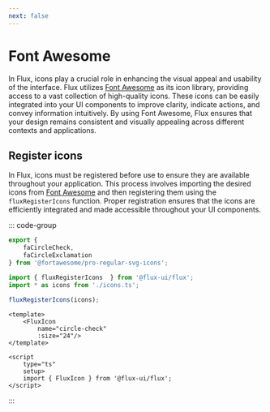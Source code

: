 ```yaml
---
next: false
---
```


# Font Awesome

In Flux, icons play a crucial role in enhancing the visual appeal and usability of the interface. Flux utilizes [Font Awesome](https://fontawesome.com) as its icon library, providing access to a vast collection of high-quality icons. These icons can be easily integrated into your UI components to improve clarity, indicate actions, and convey information intuitively. By using Font Awesome, Flux ensures that your design remains consistent and visually appealing across different contexts and applications.

## Register icons

In Flux, icons must be registered before use to ensure they are available throughout your application. This process involves importing the desired icons from [Font Awesome](https://fontawesome.com) and then registering them using the `fluxRegisterIcons` function. Proper registration ensures that the icons are efficiently integrated and made accessible throughout your UI components.

::: code-group

```ts [icons.ts]
export {
    faCircleCheck,
    faCircleExclamation
} from '@fortawesome/pro-regular-svg-icons';
```

```ts [register.ts]
import { fluxRegisterIcons  } from '@flux-ui/flux';
import * as icons from './icons.ts';

fluxRegisterIcons(icons);
```

```vue [Page.vue]
<template>
    <FluxIcon
        name="circle-check"
        :size="24"/>
</template>

<script
    type="ts"
    setup>
    import { FluxIcon } from '@flux-ui/flux';
</script>
```

:::
